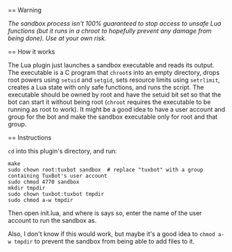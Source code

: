 
== Warning

*The sandbox process isn't 100% guaranteed to stop access to unsafe Lua functions (but it runs in a chroot to hopefully prevent any damage from being done). Use at your own risk.*

== How it works

The Lua plugin just launches a sandbox executable and reads its output. The executable is a C program that `chroot`s into an empty directory, drops root powers using `setuid` and `setgid`, sets resource limits using `setrlimit`, creates a Lua state with only safe functions, and runs the script. The executable should be owned by root and have the setuid bit set so that the bot can start it without being root (`chroot` requires the executable to be running as root to work). It might be a good idea to have a user account and group for the bot and make the sandbox executable only for root and that group.

== Instructions

`cd` into this plugin's directory, and run:

    make
    sudo chown root:tuxbot sandbox  # replace "tuxbot" with a group containing TuxBot's user account
    sudo chmod 4770 sandbox
    mkdir tmpdir
    sudo chown tuxbot:tuxbot tmpdir
    sudo chmod a-w tmpdir

Then open init.lua, and where is says so, enter the name of the user account to run the sandbox as.

Also, I don't know if this would work, but maybe it's a good idea to `chmod a-w tmpdir` to prevent the sandbox from being able to add files to it.


